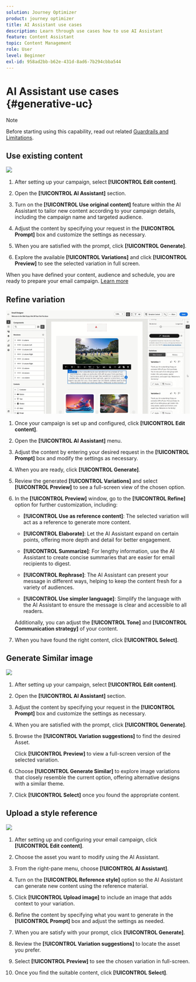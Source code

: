```yaml
---
solution: Journey Optimizer
product: journey optimizer
title: AI Assistant use cases
description: Learn through use cases how to use AI Assistant
feature: Content Assistant
topic: Content Management
role: User
level: Beginner
exl-id: 958ad2bb-b62e-431d-8ad6-7b294cbba544
---
```

# AI Assistant use cases {#generative-uc}

>[!NOTE]
>
>Before starting using this capability, read out related [Guardrails and Limitations](gs-generative.md#generative-guardrails).

## Use existing content

![](assets/do-not-localize/gen-ai-reuse-text.gif)

1. After setting up your campaign, select **[!UICONTROL Edit content]**.

1. Open the **[!UICONTROL AI Assistant]** section.

1. Turn on the **[!UICONTROL Use original content]** feature within the AI Assistant to tailor new content according to your campaign details, including the campaign name and targeted audience.

1. Adjust the content by specifying your request in the **[!UICONTROL Prompt]** box and customize the settings as necessary.

1. When you are satisfied with the prompt, click **[!UICONTROL Generate]**.

1. Explore the available **[!UICONTROL Variations]** and click **[!UICONTROL Preview]** to see the selected variation in full screen.

When you have defined your content, audience and schedule, you are ready to prepare your email campaign. [Learn more](../campaigns/review-activate-campaign.md)

## Refine variation

![](assets/do-not-localize/gen-ai-variation.gif)

1. Once your campaign is set up and configured, click **[!UICONTROL Edit content]**.

1. Open the **[!UICONTROL AI Assistant]** menu.

1. Adjust the content by entering your desired request in the **[!UICONTROL Prompt]** box and modify the settings as necessary.

1. When you are ready, click **[!UICONTROL Generate]**.

1. Review the generated **[!UICONTROL Variations]** and select **[!UICONTROL Preview]** to see a full-screen view of the chosen option.

1. In the **[!UICONTROL Preview]** window, go to the **[!UICONTROL Refine]** option for further customization, including:

    * **[!UICONTROL Use as reference content]**: The selected variation will act as a reference to generate more content.

    * **[!UICONTROL Elaborate]**: Let the AI Assistant expand on certain points, offering more depth and detail for better engagement.

    * **[!UICONTROL Summarize]**: For lengthy information, use the AI Assistant to create concise summaries that are easier for email recipients to digest.

    * **[!UICONTROL Rephrase]**: The AI Assistant can present your message in different ways, helping to keep the content fresh for a variety of audiences.

    * **[!UICONTROL Use simpler language]**: Simplify the language with the AI Assistant to ensure the message is clear and accessible to all readers.

    Additionally, you can adjust the **[!UICONTROL Tone]** and **[!UICONTROL Communication strategy]** of your content.

1. When you have found the right content, click **[!UICONTROL Select]**.

## Generate Similar image

![](assets/do-not-localize/uc-image-similar.gif)

1. After setting up your campaign, select **[!UICONTROL Edit content]**.

1. Open the **[!UICONTROL AI Assistant]** section.

1. Adjust the content by specifying your request in the **[!UICONTROL Prompt]** box and customize the settings as necessary.

1. When you are satisfied with the prompt, click **[!UICONTROL Generate]**.

1. Browse the **[!UICONTROL Variation suggestions]** to find the desired Asset.

    Click **[!UICONTROL Preview]** to view a full-screen version of the selected variation.

1. Choose **[!UICONTROL Generate Similar]**  to explore image variations that closely resemble the current option, offering alternative designs with a similar theme.

1. Click **[!UICONTROL Select]** once you found the appropriate content.

## Upload a style reference

![](assets/do-not-localize/uc-image-reference.gif)

1. After setting up and configuring your email campaign, click **[!UICONTROL Edit content]**.

1. Choose the asset you want to modify using the AI Assistant.

1. From the right-pane menu, choose **[!UICONTROL AI Assistant]**.

1. Turn on the **[!UICONTROL Reference style]** option so the AI Assistant can generate new content using the reference material.

1. Click **[!UICONTROL Upload image]** to include an image that adds context to your variation.

1. Refine the content by specifying what you want to generate in the **[!UICONTROL Prompt]** box and adjust the settings as needed.

1. When you are satisfy with your prompt, click **[!UICONTROL Generate]**.

1. Review the **[!UICONTROL Variation suggestions]** to locate the asset you prefer.

1. Select **[!UICONTROL Preview]** to see the chosen variation in full-screen.

1. Once you find the suitable content, click **[!UICONTROL Select]**.
